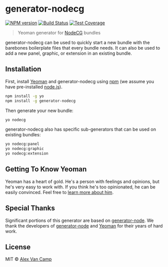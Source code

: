 # generator-nodecg 
 
[![NPM version][npm-image]][npm-url] 
[![Build Status][travis-image]][travis-url] 
[![Test Coverage][coverage-image]][coverage-url]
 
> Yeoman generator for [NodeCG](http://nodecg.com/) bundles
 
generator-nodecg can be used to quickly start a new bundle with the barebones boilerplate files that every bundle needs.
It can also be used to add a new panel, graphic, or extension in an existing bundle.
 
## Installation
 
First, install [Yeoman](http://yeoman.io) and generator-nodecg using [npm](https://www.npmjs.com/) 
(we assume you have pre-installed [node.js](https://nodejs.org/)).
 
```bash
npm install -g yo
npm install -g generator-nodecg
```
 
Then generate your new bundle:
 
```bash
yo nodecg
```
 
generator-nodecg also has specific sub-generators that can be used on existing bundles:
 
```bash
yo nodecg:panel
yo nodecg:graphic
yo nodecg:extension
```
 
## Getting To Know Yeoman
 
Yeoman has a heart of gold. He&#39;s a person with feelings and opinions, but he&#39;s very easy to work with. 
If you think he&#39;s too opinionated, he can be easily convinced. 
Feel free to [learn more about him](http://yeoman.io/).
 
## Special Thanks
 
Significant portions of this generator are based on [generator-node](https://github.com/yeoman/generator-node).
We thank the developers of [generator-node](https://github.com/yeoman/generator-node) and 
[Yeoman](http://yeoman.io/) for their years of hard work.
 
## License
 
MIT © [Alex Van Camp](http://alexvan.camp)
 
 
[npm-image]: https://badge.fury.io/js/generator-nodecg.svg
[npm-url]: https://npmjs.org/package/generator-nodecg
[travis-image]: https://travis-ci.org/nodecg/generator-nodecg.svg?branch=master
[travis-url]: https://travis-ci.org/nodecg/generator-nodecg
[coverage-image]: https://codecov.io/gh/nodecg/generator-nodecg/branch/master/graph/badge.svg
[coverage-url]: https://codecov.io/gh/nodecg/generator-nodecg
